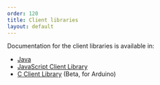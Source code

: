 ```yaml
---
order: 120
title: Client libraries
layout: default
---
```


Documentation for the client libraries is available in:

-   [Java](http://resources.cumulocity.com/documentation/javasdk/2.0/)
-   [JavaScript Client Library](http://resources.cumulocity.com/documentation/jssdk/2.5.1/docs/)
-   [C Client Library](http://resources.cumulocity.com/examples/arduino/html/index.html) (Beta, for Arduino)

